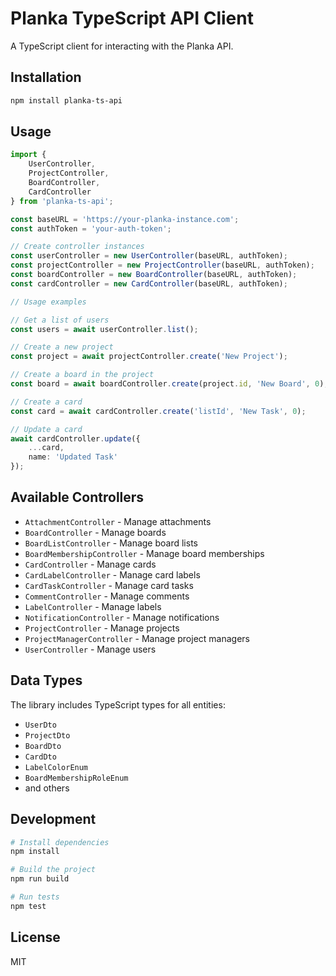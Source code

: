 # Planka TypeScript API Client

A TypeScript client for interacting with the Planka API.

## Installation
```bash
npm install planka-ts-api
```

## Usage

```typescript
import { 
    UserController, 
    ProjectController,
    BoardController,
    CardController 
} from 'planka-ts-api';

const baseURL = 'https://your-planka-instance.com';
const authToken = 'your-auth-token';

// Create controller instances
const userController = new UserController(baseURL, authToken);
const projectController = new ProjectController(baseURL, authToken);
const boardController = new BoardController(baseURL, authToken);
const cardController = new CardController(baseURL, authToken);

// Usage examples

// Get a list of users
const users = await userController.list();

// Create a new project
const project = await projectController.create('New Project');

// Create a board in the project
const board = await boardController.create(project.id, 'New Board', 0);

// Create a card
const card = await cardController.create('listId', 'New Task', 0);

// Update a card
await cardController.update({
    ...card,
    name: 'Updated Task'
});
```

## Available Controllers

- `AttachmentController` - Manage attachments
- `BoardController` - Manage boards
- `BoardListController` - Manage board lists
- `BoardMembershipController` - Manage board memberships
- `CardController` - Manage cards
- `CardLabelController` - Manage card labels
- `CardTaskController` - Manage card tasks
- `CommentController` - Manage comments
- `LabelController` - Manage labels
- `NotificationController` - Manage notifications
- `ProjectController` - Manage projects
- `ProjectManagerController` - Manage project managers
- `UserController` - Manage users

## Data Types

The library includes TypeScript types for all entities:

- `UserDto`
- `ProjectDto`
- `BoardDto`
- `CardDto`
- `LabelColorEnum`
- `BoardMembershipRoleEnum`
- and others

## Development

```bash
# Install dependencies
npm install

# Build the project
npm run build

# Run tests
npm test
```

## License

MIT